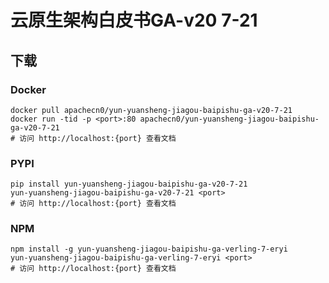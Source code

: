 # 云原生架构白皮书GA-v20 7-21

## 下载

### Docker

```
docker pull apachecn0/yun-yuansheng-jiagou-baipishu-ga-v20-7-21
docker run -tid -p <port>:80 apachecn0/yun-yuansheng-jiagou-baipishu-ga-v20-7-21
# 访问 http://localhost:{port} 查看文档
```

### PYPI

```
pip install yun-yuansheng-jiagou-baipishu-ga-v20-7-21
yun-yuansheng-jiagou-baipishu-ga-v20-7-21 <port>
# 访问 http://localhost:{port} 查看文档
```

### NPM

```
npm install -g yun-yuansheng-jiagou-baipishu-ga-verling-7-eryi
yun-yuansheng-jiagou-baipishu-ga-verling-7-eryi <port>
# 访问 http://localhost:{port} 查看文档
```